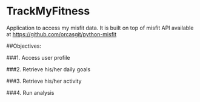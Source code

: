 # TrackMyFitness
Application to access my misfit data. 
It is built on top of misfit API available at https://github.com/orcasgit/python-misfit

##Objectives:

###1. Access user profile

###2. Retrieve his/her daily goals

###3. Retrieve his/her activity

###4. Run analysis
